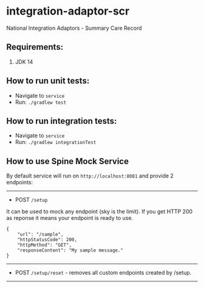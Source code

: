 # integration-adaptor-scr
National Integration Adaptors - Summary Care Record

## Requirements:
1. JDK 14

## How to run unit tests:
* Navigate to `service`
* Run: `./gradlew test`

## How to run integration tests:
* Navigate to `service`
* Run: `./gradlew integrationTest`

## How to use Spine Mock Service
By default service will run on `http://localhost:8081` and provide 2 endpoints:

---
* POST `/setup`

It can be used to mock any endpoint (sky is the limit). If you get HTTP 200 as reponse it means your endpoint is ready to use.
```
{
    "url": "/sample",
    "httpStatusCode": 200,
    "httpMethod": "GET",
    "responseContent": "My sample message."
}
```
---
* POST `/setup/reset` - removes all custom endpoints created by /setup.
---